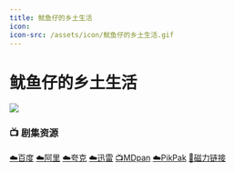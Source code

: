 ```yaml
---
title: 鱿鱼仔的乡土生活
icon:
icon-src: /assets/icon/鱿鱼仔的乡土生活.gif
---
```


# 鱿鱼仔的乡土生活
![](/assets/image/鱿鱼仔的乡土生活.jpg)

### 📺 剧集资源 <Badge type="warning" text="漫迪MDsub" />

[☁️百度](https://pan.baidu.com/s/1GvdlgErN7IohleJK4HMa5A?pwd=w6g7)  [☁️阿里](https://www.alipan.com/s/ZARMDS6zLNT)  [☁️夸克](https://pan.quark.cn/s/fb10dac0086c)  [☁️迅雷](https://pan.xunlei.com/s/VO6zAOeSUnrRMU9vrDDXXMB0A1?pwd=2hkg#)  [📺MDpan](https://pan.mdsub.top/%E9%B1%BF%E9%B1%BC%E4%BB%94%E7%9A%84%E4%B9%A1%E5%9C%9F%E7%94%9F%E6%B4%BB)  [☁️PikPak](https://mypikpak.com/s/VNmWPMgIPp2tU0AMeCpmu5A5o1) [🧲磁力链接](magnet:?xt=urn:btih:15df78f23c358b4503054597c442ebef1e8229a4)
